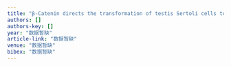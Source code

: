 ```yaml
---
title: "β-Catenin directs the transformation of testis Sertoli cells to ovarian granulosa-like cells by inducing Foxl2 expression"
authors: []
authors-key: []
year: "数据暂缺"
article-link: "数据暂缺"
venue: "数据暂缺"
bibex: "数据暂缺"
---
```


